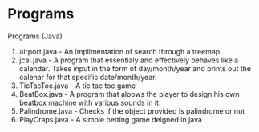 # Programs
Programs (Java)
1. airport.java - An implimentation of search through a treemap. 
2. jcal.java - A program that essentialy and effectively behaves like a calendar. Takes input in the form of day/month/year and prints out the calenar for that specific date/month/year.
3. TicTacToe.java - A tic tac toe game
4. BeatBox.java - A program that aloows the player to design his own beatbox machine with various sounds in it. 
5. Palindrome.java - Checks if the object provided is palindrome or not
6. PlayCraps.java - A simple betting game deigned in java
